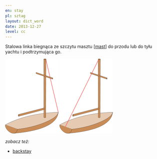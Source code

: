 ```yaml
---
en: stay
pl: sztag
layout: dict_word
date: 2013-12-27
level: cc
---
```


Stalowa linka biegnąca ze szczytu masztu [[mast](/dict/yacht-parts/deck/mast.html)] do przodu lub do tyłu yachtu i podtrzymująca go.

![stay](/img/dict/stay.png)
![backstay](/img/dict/backstay.png)

*zobacz też:*

* [backstay](/dict/yacht-parts/rigging/backstay.html)
